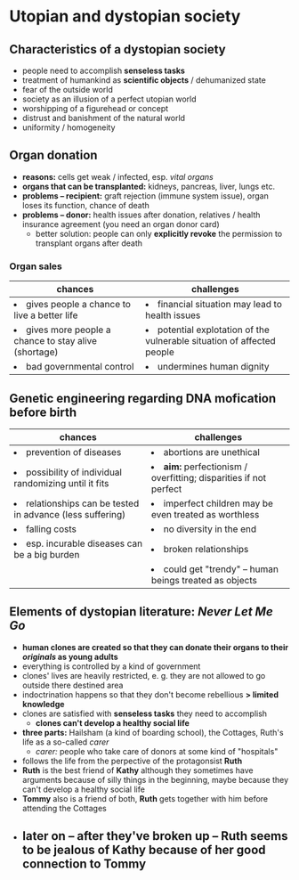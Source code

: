 # Utopian and dystopian society

## Characteristics of a dystopian society

- people need to accomplish **senseless tasks**
- treatment of humankind as **scientific objects** / dehumanized state
- fear of the outside world
- society as an illusion of a perfect utopian world
- worshipping of a figurehead or concept
- distrust and banishment of the natural world
- uniformity / homogeneity

## Organ donation

- **reasons:** cells get weak / infected, esp. *vital organs*
- **organs that can be transplanted:** kidneys, pancreas, liver, lungs etc.
- **problems – recipient:** graft rejection (immune system issue), organ loses its function, chance of death
- **problems – donor:** health issues after donation, relatives / health insurance agreement (you need an organ donor card)
	- better solution: people can only **explicitly revoke** the permission to transplant organs after death

### Organ sales

| chances | challenges |
| --- | --- |
| <li>gives people a chance to live a better life</li> | <li>financial situation may lead to health issues</li> |
| <li>gives more people a chance to stay alive (shortage)</li> | <li>potential explotation of the vulnerable situation of affected people</li> |
| <li>bad governmental control</li> | <li>undermines human dignity</li> |

## Genetic engineering regarding DNA mofication before birth

| chances | challenges |
| --- | --- |
| <li>prevention of diseases</li> | <li>abortions are unethical</li> |
| <li>possibility of individual randomizing until it fits</li> | <li>**aim:** perfectionism / overfitting; disparities if not perfect</li> |
| <li>relationships can be tested in advance (less suffering)</li> | <li>imperfect children may be even treated as worthless</li> |
| <li>falling costs</li> | <li>no diversity in the end</li> |
| <li>esp. incurable diseases can be a big burden</li> | <li>broken relationships</li> |
| | <li>could get "trendy" – human beings treated as objects</li> |

## Elements of dystopian literature: *Never Let Me Go*

- **human clones are created so that they can donate their organs to their *originals* as young adults**
- everything is controlled by a kind of government
- clones' lives are heavily restricted, e. g. they are not allowed to go outside there destined area
- indoctrination happens so that they don't become rebellious **> limited knowledge**
- clones are satisfied with **senseless tasks** they need to accomplish
	- **clones can't develop a healthy social life**
- **three parts:** Hailsham (a kind of boarding school), the Cottages, Ruth's life as a so-called *carer*
	- *carer:* people who take care of donors at some kind of "hospitals"
- follows the life from the perpective of the protagonsist **Ruth**
- **Ruth** is the best friend of **Kathy** although they sometimes have arguments because of silly things in the beginning, maybe because they can't develop a healthy social life
- **Tommy** also is a friend of both, **Ruth** gets together with him before attending the Cottages
- later on – after they've broken up – **Ruth** seems to be jealous of **Kathy** because of her good connection to **Tommy**
	- 
<!--stackedit_data:
eyJoaXN0b3J5IjpbLTY0NDAxMjc5MCwxMDI1MzgyNDQwLC0yNj
gxNjY3NTksOTc1MzUzOTg2LC0xNzU4NjQwNjQyLDE0NzUxOTgz
MzEsLTEyMzcyOTQyODMsLTEzNzA5OTI4ODIsLTY4OTc3MzgzMl
19
-->